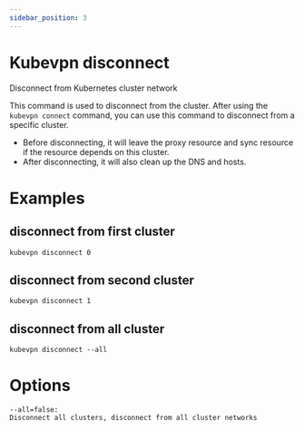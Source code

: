 ```yaml
---
sidebar_position: 3
---
```


# Kubevpn disconnect

Disconnect from Kubernetes cluster network

This command is used to disconnect from the cluster. After using the `kubevpn connect` command, you can use this command
to disconnect from a specific cluster.

- Before disconnecting, it will leave the proxy resource and sync resource if the resource depends on this cluster.
- After disconnecting, it will also clean up the DNS and hosts.

# Examples

## disconnect from first cluster

```shell
kubevpn disconnect 0
```

## disconnect from second cluster

```shell
kubevpn disconnect 1
```

## disconnect from all cluster

```shell
kubevpn disconnect --all
```

# Options

```text
--all=false:
Disconnect all clusters, disconnect from all cluster networks

```